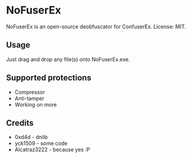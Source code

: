 # NoFuserEx
NoFuserEx is an open-source deobfuscator for ConfuserEx.
License: MIT.

## Usage
Just drag and drop any file(s) onto NoFuserEx.exe.

## Supported protections
* Compressor
* Anti-tamper
* Working on more

## Credits
* 0xd4d - dnlib
* yck1509 - some code
* Alcatraz3222 - because yes :P
